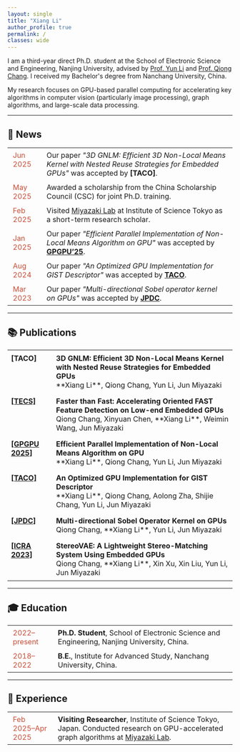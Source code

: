 ```yaml
---
layout: single
title: "Xiang Li"
author_profile: true
permalink: /
classes: wide
---
```


I am a third-year direct Ph.D. student at the School of Electronic Science and Engineering, Nanjing University, advised by [Prof. Yun Li](https://www.yunligroup.org/) and [Prof. Qiong Chang](https://changqiong.github.io/). I received my Bachelor's degree from Nanchang University, China.

My research focuses on GPU-based parallel computing for accelerating key algorithms in computer vision (particularly image processing), graph algorithms, and large-scale data processing.

---

<h2>📰 News</h2>

<table style="border-collapse: collapse; border: none;">
  <tr style="border: none;">
    <td style="border: none; padding: 6px 12px; vertical-align: top; width: 15%;">
      <span style="color: #c94e39;">Jun 2025</span>
    </td>
    <td style="border: none; padding: 6px 12px;">
      Our paper <em>"3D GNLM: Efficient 3D Non-Local Means Kernel with Nested Reuse Strategies for Embedded GPUs"</em> was accepted by <strong>[TACO]</strong>.
    </td>
  </tr>
  
  <tr style="border: none;">
    <td style="border: none; padding: 6px 12px;">
      <span style="color: #c94e39;">May 2025</span>
    </td>
    <td style="border: none; padding: 6px 12px;">
      Awarded a scholarship from the China Scholarship Council (CSC) for joint Ph.D. training.
    </td>
  </tr>
  
  <tr style="border: none;">
    <td style="border: none; padding: 6px 12px;">
      <span style="color: #c94e39;">Feb 2025</span>
    </td>
    <td style="border: none; padding: 6px 12px;">
      Visited <a href="https://www.lsc.c.titech.ac.jp/miyazaki">Miyazaki Lab</a> at Institute of Science Tokyo as a short-term research scholar.
    </td>
  </tr>
  
  <tr style="border: none;">
    <td style="border: none; padding: 6px 12px;">
      <span style="color: #c94e39;">Jan 2025</span>
    </td>
    <td style="border: none; padding: 6px 12px;">
      Our paper <em>"Efficient Parallel Implementation of Non-Local Means Algorithm on GPU"</em> was accepted by 
      <strong><a href="https://dl.acm.org/doi/10.1145/3725798.3725807">GPGPU’25</a></strong>.
    </td>
  </tr>
  
  <tr style="border: none;">
    <td style="border: none; padding: 6px 12px;">
      <span style="color: #c94e39;">Aug 2024</span>
    </td>
    <td style="border: none; padding: 6px 12px;">
      Our paper <em>"An Optimized GPU Implementation for GIST Descriptor"</em> was accepted by 
      <strong><a href="https://dl.acm.org/doi/10.1145/3689339">TACO</a></strong>.
    </td>
  </tr>
  
  <tr style="border: none;">
    <td style="border: none; padding: 6px 12px;">
      <span style="color: #c94e39;">Mar 2023</span>
    </td>
    <td style="border: none; padding: 6px 12px;">
      Our paper <em>"Multi-directional Sobel operator kernel on GPUs"</em> was accepted by 
      <strong><a href="https://www.sciencedirect.com/science/article/pii/S0743731523000400">JPDC</a></strong>.
    </td>
  </tr>
</table>


---

<h2>📚 Publications</h2>

<table style="border-collapse: collapse; border: none;">
  <tr style="border: none;">
    <td style="border: none; padding: 8px; vertical-align: top;" width="20%">
      <strong>[TACO]</strong>
    </td>
    <td style="border: none; padding: 8px;">
      <div><strong>3D GNLM: Efficient 3D Non-Local Means Kernel with Nested Reuse Strategies for Embedded GPUs</strong></div>
      <div>**Xiang Li**, Qiong Chang, Yun Li, Jun Miyazaki</div>
    </td>
  </tr>

  <tr style="border: none;">
    <td style="border: none; padding: 8px; vertical-align: top;">
      <strong><a href="https://dl.acm.org/doi/10.1145/3725217">[TECS]</a></strong>
    </td>
    <td style="border: none; padding: 8px;">
      <div><strong>Faster than Fast: Accelerating Oriented FAST Feature Detection on Low-end Embedded GPUs</strong></div>
      <div>Qiong Chang, Xinyuan Chen, **Xiang Li**, Weimin Wang, Jun Miyazaki</div>
    </td>
  </tr>

  <tr style="border: none;">
    <td style="border: none; padding: 8px; vertical-align: top;">
      <strong><a href="https://dl.acm.org/doi/10.1145/3725798.3725807">[GPGPU 2025]</a></strong>
    </td>
    <td style="border: none; padding: 8px;">
      <div><strong>Efficient Parallel Implementation of Non-Local Means Algorithm on GPU</strong></div>
      <div>**Xiang Li**, Qiong Chang, Yun Li, Jun Miyazaki</div>
    </td>
  </tr>

  <tr style="border: none;">
    <td style="border: none; padding: 8px; vertical-align: top;">
      <strong><a href="https://dl.acm.org/doi/10.1145/3689339">[TACO]</a></strong>
    </td>
    <td style="border: none; padding: 8px;">
      <div><strong>An Optimized GPU Implementation for GIST Descriptor</strong></div>
      <div>**Xiang Li**, Qiong Chang, Aolong Zha, Shijie Chang, Yun Li, Jun Miyazaki</div>
    </td>
  </tr>

  <tr style="border: none;">
    <td style="border: none; padding: 8px; vertical-align: top;">
      <strong><a href="https://www.sciencedirect.com/science/article/pii/S0743731523000400">[JPDC]</a></strong>
    </td>
    <td style="border: none; padding: 8px;">
      <div><strong>Multi-directional Sobel Operator Kernel on GPUs</strong></div>
      <div>Qiong Chang, **Xiang Li**, Yun Li, Jun Miyazaki</div>
    </td>
  </tr>

  <tr style="border: none;">
    <td style="border: none; padding: 8px; vertical-align: top;">
      <strong><a href="https://ieeexplore.ieee.org/abstract/document/10160441">[ICRA 2023]</a></strong>
    </td>
    <td style="border: none; padding: 8px;">
      <div><strong>StereoVAE: A Lightweight Stereo-Matching System Using Embedded GPUs</strong></div>
      <div>Qiong Chang, **Xiang Li**, Xin Xu, Xin Liu, Yun Li, Jun Miyazaki</div>
    </td>
  </tr>
</table>



---

<h2>🎓 Education</h2>

<table style="border-collapse: collapse; border: none;">
  <tr style="border: none;">
    <td style="border: none; padding: 6px 12px; vertical-align: top; width: 20%;">
      <span style="color: #c94e39;">2022–present</span>
    </td>
    <td style="border: none; padding: 6px 12px;">
      <strong>Ph.D. Student</strong>, School of Electronic Science and Engineering, Nanjing University, China.
    </td>
  </tr>
  <tr style="border: none;">
    <td style="border: none; padding: 6px 12px; vertical-align: top;">
      <span style="color: #c94e39;">2018–2022</span>
    </td>
    <td style="border: none; padding: 6px 12px;">
      <strong>B.E.</strong>, Institute for Advanced Study, Nanchang University, China.
    </td>
  </tr>
</table>

  
---

<h2>💼 Experience</h2>

<table style="border-collapse: collapse; border: none;">
  <tr style="border: none;">
    <td style="border: none; padding: 6px 12px; vertical-align: top; width: 20%;">
      <span style="color: #c94e39;">Feb 2025–Apr 2025</span>
    </td>
    <td style="border: none; padding: 6px 12px;">
      <strong>Visiting Researcher</strong>, Institute of Science Tokyo, Japan.  
      Conducted research on GPU-accelerated graph algorithms at 
      <a href="https://www.lsc.c.titech.ac.jp/miyazaki" target="_blank">Miyazaki Lab</a>.
    </td>
  </tr>
</table>

